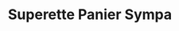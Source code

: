 ---
title: "Superette Panier Sympa"
url: /chatillon-dazergues/superette-panier-sympa/
shop: Lebensmittel
---